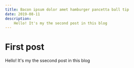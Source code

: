 ```yaml
---
title: Bacon ipsum dolor amet hamburger pancetta ball tip
date: 2019-08-11
description:
    Hello! It's my the second post in this blog
---
```


# First post


Hello! It's my the ssecond post in this blog
